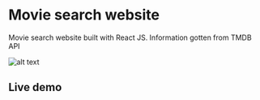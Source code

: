 # Movie search website

Movie search website built with React JS.
Information gotten from TMDB API

![alt text]()

## Live demo
